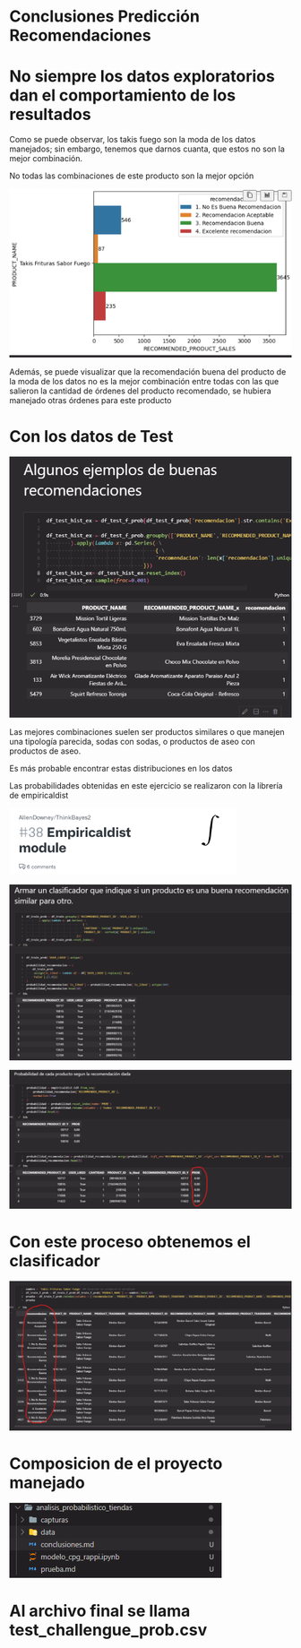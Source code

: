 # Conclusiones Predicción Recomendaciones

# No siempre los datos exploratorios dan el comportamiento de los resultados

Como se puede observar, los takis fuego son la moda de los datos manejados; sin embargo, tenemos que darnos cuanta, que estos no son la mejor combinación.

No todas las combinaciones de este producto son la mejor opción

![1](capturas/Captura%20de%20pantalla%202022-10-05%20181317.png)

Además, se puede visualizar que la recomendación buena del producto de la moda de los datos no es la mejor combinación entre todas con las que salieron la cantidad de órdenes del producto recomendado, se hubiera manejado otras órdenes para este producto

# Con los datos de Test

![2](capturas/Captura%20de%20pantalla%202022-10-05%20181538.png)

Las mejores combinaciones suelen ser productos similares o que manejen una tipología parecida, sodas con sodas, o productos de aseo con productos de aseo.

Es más probable encontrar estas distribuciones en los datos


Las probabilidades obtenidas en este ejercicio se realizaron con la librería de empiricaldist

![3](capturas/Captura%20de%20pantalla%202022-10-05%20181758.png)

![3](capturas/Captura%20de%20pantalla%202022-10-05%20184205.png)

![3](capturas/Captura%20de%20pantalla%202022-10-05%20184257.png)

# Con este proceso obtenemos el clasificador

![3](capturas/Captura%20de%20pantalla%202022-10-05%20184423.png)

# Composicion de el proyecto manejado

![4](capturas/Captura%20de%20pantalla%202022-10-05%20183925.png)

# Al archivo final se llama test_challengue_prob.csv
